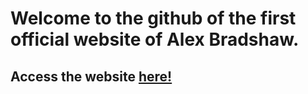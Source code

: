 # Welcome to the github of the first official website of Alex Bradshaw.
## Access the website [here!](https://alexbradshaw5.github.io/)
